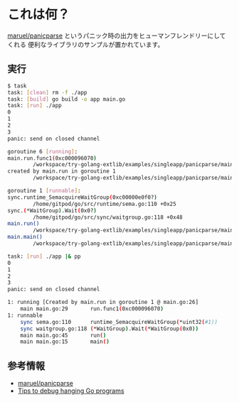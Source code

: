 # これは何？

[maruel/panicparse](https://github.com/maruel/panicparse) というパニック時の出力をヒューマンフレンドリーにしてくれる 便利なライブラリのサンプルが置かれています。

## 実行

```sh
$ task
task: [clean] rm -f ./app
task: [build] go build -o app main.go
task: [run] ./app
0
1
2
3
panic: send on closed channel

goroutine 6 [running]:
main.run.func1(0xc000096070)
        /workspace/try-golang-extlib/examples/singleapp/panicparse/main.go:29 +0x5f
created by main.run in goroutine 1
        /workspace/try-golang-extlib/examples/singleapp/panicparse/main.go:26 +0xd1

goroutine 1 [runnable]:
sync.runtime_SemacquireWaitGroup(0xc00000e0f0?)
        /home/gitpod/go/src/runtime/sema.go:110 +0x25
sync.(*WaitGroup).Wait(0x0?)
        /home/gitpod/go/src/sync/waitgroup.go:118 +0x48
main.run()
        /workspace/try-golang-extlib/examples/singleapp/panicparse/main.go:45 +0x1f1
main.main()
        /workspace/try-golang-extlib/examples/singleapp/panicparse/main.go:15 +0x13

task: [run] ./app |& pp
0
1
2
3
panic: send on closed channel

1: running [Created by main.run in goroutine 1 @ main.go:26]
    main main.go:29       run.func1(0xc000096070)
1: runnable
    sync sema.go:110      runtime_SemacquireWaitGroup(*uint32(#1))
    sync waitgroup.go:118 (*WaitGroup).Wait(*WaitGroup(0x0))
    main main.go:45       run()
    main main.go:15       main()
```

## 参考情報

- [maruel/panicparse](https://github.com/maruel/panicparse)
- [Tips to debug hanging Go programs](https://michael.stapelberg.ch/posts/2025-02-27-debug-hanging-go-programs/)
